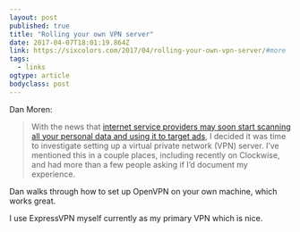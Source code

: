 ```yaml
---
layout: post 
published: true 
title: "Rolling your own VPN server" 
date: 2017-04-07T18:01:19.864Z 
link: https://sixcolors.com/2017/04/rolling-your-own-vpn-server/#more 
tags:
  - links
ogtype: article 
bodyclass: post 
---
```


Dan Moren:

> With the news that [internet service providers may soon start scanning all your personal data and using it to target ads](https://www.washingtonpost.com/news/the-switch/wp/2017/03/28/the-house-just-voted-to-wipe-out-the-fccs-landmark-internet-privacy-protections/), I decided it was time to investigate setting up a virtual private network (VPN) server. I’ve mentioned this in a couple places, including recently on Clockwise, and had more than a few people asking if I’d document my experience.

Dan walks through how to set up OpenVPN on your own machine, which works great.

I use ExpressVPN myself currently as my primary VPN which is nice.
